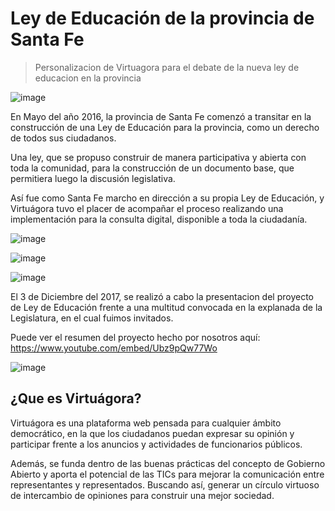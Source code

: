Ley de Educación de la provincia de Santa Fe
==========

> Personalizacion de Virtuagora para el debate de la nueva ley de educacion en la provincia

![image](https://user-images.githubusercontent.com/8771166/136581400-5ec39752-2b3f-495a-b09f-33854f5ce04f.png)

En Mayo del año 2016, la provincia de Santa Fe comenzó a transitar en la construcción de una Ley de Educación para la provincia, como un derecho de todos sus ciudadanos.

Una ley, que se propuso construir de manera participativa y abierta con toda la comunidad, para la construcción de un documento base, que permitiera luego la discusión legislativa.

Así fue como Santa Fe marcho en dirección a su propia Ley de Educación, y Virtuágora tuvo el placer de acompañar el proceso realizando una implementación para la consulta digital, disponible a toda la ciudadanía.

![image](https://user-images.githubusercontent.com/8771166/136581460-60fe0e84-69bb-4b5a-b906-edc2bd4eddfb.png)

![image](https://user-images.githubusercontent.com/8771166/136581560-9aa19bbf-7fa4-4e49-96c5-ee402d2b1b7f.png)

![image](https://user-images.githubusercontent.com/8771166/136581589-6008607a-4391-4689-99df-d9d792335f6c.png)

El 3 de Diciembre del 2017, se realizó a cabo la presentacion del proyecto de Ley de Educación frente a una multitud convocada en la explanada de la Legislatura, en el cual fuimos invitados.

Puede ver el resumen del proyecto hecho por nosotros aquí: https://www.youtube.com/embed/Ubz9pQw77Wo

![image](https://user-images.githubusercontent.com/8771166/136581261-e4162fc0-5abd-4e73-97ac-1ef87a021bbe.png)

¿Que es Virtuágora?
--
Virtuágora es una plataforma web pensada para cualquier ámbito democrático, en la que los ciudadanos puedan expresar su opinión y participar frente a los anuncios y actividades de funcionarios públicos.

Además, se funda dentro de las buenas prácticas del concepto de Gobierno Abierto y aporta el potencial de las TICs para mejorar la comunicación entre representantes y representados. Buscando así, generar un círculo virtuoso de intercambio de opiniones para construir una mejor sociedad.

